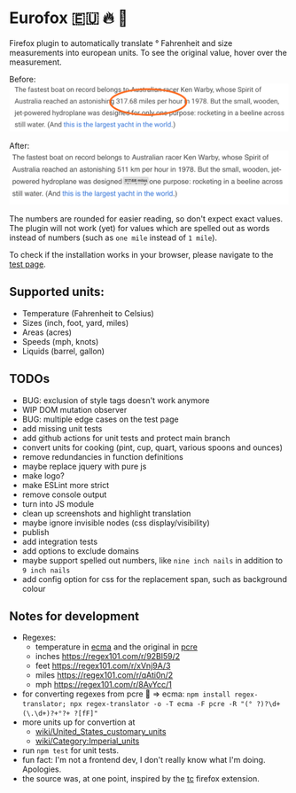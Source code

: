 # Eurofox 🇪🇺 🔥 🦊

Firefox plugin to automatically translate ° Fahrenheit and size measurements into european units.
To see the original value, hover over the measurement.

Before:
![Without the plugin](./images/no-plugin-circle.png "Without the plugin")

After:
![With the plugin](./images/yes-plugin-circle.png "With the plugin")


The numbers are rounded for easier reading, so don't expect exact values.
The plugin will not work (yet) for values which are spelled out as words instead of numbers (such as `one mile` instead of `1 mile`).


To check if the installation works in your browser, please navigate to the [test page](demo/test.html).

## Supported units:

* Temperature (Fahrenheit to Celsius)
* Sizes (inch, foot, yard, miles)
* Areas (acres)
* Speeds (mph, knots)
* Liquids (barrel, gallon)

## TODOs

* BUG: exclusion of style tags doesn't work anymore
* WIP DOM mutation observer
* BUG: multiple edge cases on the test page
* add missing unit tests
* add github actions for unit tests and protect main branch
* convert units for cooking (pint, cup, quart, various spoons and ounces)
* remove redundancies in function definitions
* maybe replace jquery with pure js
* make logo?
* make ESLint more strict
* remove console output
* turn into JS module
* clean up screenshots and highlight translation
* maybe ignore invisible nodes (css display/visibility)
* publish
* add integration tests
* add options to exclude domains
* maybe support spelled out numbers, like `nine inch nails` in addition to `9 inch nails`
* add config option for css for the replacement span, such as background colour

## Notes for development

* Regexes:
    - temperature in [ecma](https://regex101.com/r/Wrpp4x/2) and the original in [pcre](https://regex101.com/r/Ak5Joj/1)
    - inches https://regex101.com/r/92Bl59/2
    - feet https://regex101.com/r/xVnj9A/3
    - miles https://regex101.com/r/qAti0n/2
    - mph https://regex101.com/r/8AvYcc/1
* for converting regexes from pcre 🧠 => ecma:
	`npm install regex-translator; npx regex-translator -o -T ecma -F pcre -R "(° ?)?\d+(\.\d+)?+°?+ ?[fF]"`
* more units up for convertion at
    - [wiki/United_States_customary_units](https://simple.wikipedia.org/wiki/United_States_customary_units)
    - [wiki/Category:Imperial_units](https://en.wikipedia.org/wiki/Category:Imperial_units)
* run `npm test` for unit tests.
* fun fact: I'm not a frontend dev, I don't really know what I'm doing. Apologies.
* the source was, at one point, inspired by the [tc](https://github.com/spb/tc) firefox extension.


